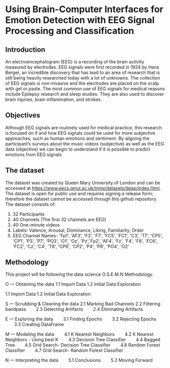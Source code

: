# Using Brain-Computer Interfaces for Emotion Detection with EEG Signal Processing and Classification

## Introduction

An electroencephalogram (EEG) is a recording of the brain activity measured by electrodes. EEG signals were first recorded in 1924 by Hans Berger, an incredible discovery that has lead to an area of research that is still being heavily researched today with a lot of unknowns. The collection of EEG signals is non-invasive and the electrodes are placed on the scalp with gel or paste. The most common use of EEG signals for medical reasons include Epilepsy research and sleep studies. They are also used to discover brain injuries, brain inflammation, and strokes.

## Objectives

Although EEG signals are routinely used for medical practice, this research is focused on if and how EEG signals could be used for more subjective approaches, such as human emotions and sentiment. By aligning the participant’s surveys about the music videos (subjective) as well as the EEG data (objective) we can begin to understand if it is possible to predict emotions from EEG signals. 

## The dataset

The dataset was created by Queen Mary University of London and can be accessed at https://www.eecs.qmul.ac.uk/mmv/datasets/deap/index.html. The dataset is open for public use and requires signing a release form; therefore the dataset cannot be accessed through this github repository.
The dataset consists of:

1. 32 Participants
2. 40 Channels (The first 32 channels are EEG)
3. 40 One-minute videos
4. Labels: Valence, Arousal, Dominance, Liking, Familiarity, Order
4. EEG Channel Names- 'Fp1', 'AF3', 'F3', 'F7', 'FC5', 'FC1', 'C3', 'T7', 'CP5', 'CP1', 'P3', 'P7', 'PO3', 'O1', 'Oz', 'Pz','Fp2', 'AF4', 'Fz', 'F4', 'F8', 'FC6', 'FC2', 'Cz', 'C4', 'T8', 'CP6', 'CP2', 'P4', 'P8', 'PO4', 'O2'

## Methodology

This project will be following the data science O.S.E.M.N Methodology.

O — Obtaining the data
1.1 Import Data
1.2 Initial Data Exploration

1.1 Import Data
1.2 Initial Data Exploration

S — Scrubbing & Cleaning the data
2.1 Marking Bad Channels
2.2 Filtering bandpass
  2.3 Detecting Artifacts
  2.4 Eliminating Artifacts

E — Exploring the data
  3.1 Finding Epochs
  3.2 Rejecting Epochs
  3.3 Creating DataFrame

M — Modeling the data
  4.1 K Nearest Neighbors
  4.2 K Nearest Neighbors - Using best K
  4.3 Decision Tree Classifier
  4.4 Bagged Tree
  4.5 Grid Search- Decision Tree Classifier
  4.6 Random Forest Classifier
  4.7 Grid Search- Random Forest Classifier

N — Interpreting the data
  5.1 Conclusions
  5.2 Moving Forward
